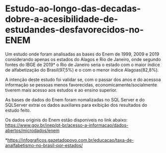 # Estudo-ao-longo-das-decadas-dobre-a-acesibilidade-de-estudandes-desfavorecidos-no-ENEM


Um estudo onde foram analisadas as bases do Enem de 1999, 2009 e 2019 considerando apenas os estados do Alagos e Rio de Janeiro, 
onde segundo fontes do IBGE de 2019* o Rio de Janeiro seria o estado com o maior índice de alfabetização do Brasil(97,5%) e o com o menor índice Alagoas(82,8%).

A intenção deste estudo foi validar se, com o passar dos anos e do acessoa informação se pessoas menos favorecidas, economicamente/socialmente tiverem mais acesso aos estudos e ao ensino superior.

As bases de dados do Enem foram nomalizadas no SQL Server e do SQLServer extrai os dados auxiliares para exibição dos resultados do estudo feito.

Os dados originis do Enem estão disponiveis no link abaixo:
https://www.gov.br/inep/pt-br/acesso-a-informacao/dados-abertos/microdados/enem


*https://infograficos.gazetadopovo.com.br/educacao/taxa-de-analfabetismo-no-brasil-por-estados/
